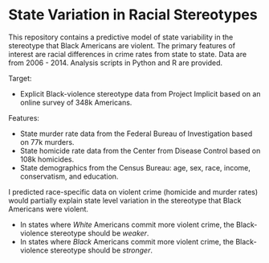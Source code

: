 # State Variation in Racial Stereotypes

This repository contains a predictive model of state variability in the stereotype that Black Americans are violent. The primary features of interest are racial differences in crime rates from state to state. Data are from 2006 - 2014. Analysis scripts in Python and R are provided.

Target: 
* Explicit Black-violence stereotype data from Project Implicit based on an online survey of 348k Americans.

Features: 
* State murder rate data from the Federal Bureau of Investigation based on 77k murders.
* State homicide rate data from the Center from Disease Control based on 108k homicides.
* State demographics from the Census Bureau: age, sex, race, income, conservatism, and education.

I predicted race-specific data on violent crime (homicide and murder rates) would partially explain state level variation in the stereotype that Black Americans were violent.
* In states where *White* Americans commit more violent crime, the Black-violence stereotype should be *weaker*.
* In states where *Black* Americans commit more violent crime, the Black-violence stereotype should be *stronger*.
